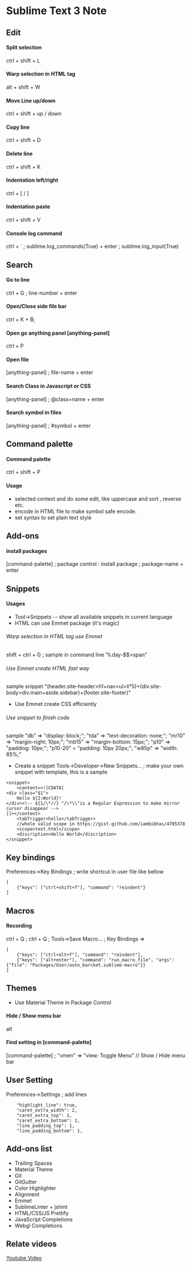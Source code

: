 # Sublime Text 3 Note

## Edit

#### Split selection
ctrl + shift + L

#### Warp selection in HTML tag
alt + shift + W

#### Move Line up/down
ctrl + shift + up / down

#### Copy line
ctrl + shift + D

#### Delete line
ctrl + shift + K

#### Indentation left/right
ctrl + [ / ]

#### Indentation paste
ctrl + shift + V

#### Console log command
ctrl + ` ; sublime.log_commands(True) + enter ; sublime.log_input(True)


## Search

#### Go to line
ctrl + G ; line-number + enter

#### Open/Close side file bar
ctrl + K + B;

#### Open go anything panel [anything-panel]
ctrl + P

#### Open file
[anything-panel] ; file-name + enter

#### Search Class in Javascript or CSS
[anything-panel] ; @class=name + enter

#### Search symbol in files
[anything-panel] ; #symbol + enter


## Command palette

#### Command palette
ctrl + shift + P

#### Usage
* selected context and do some edit, like uppercase and sort , reverse etc.
* encode in HTML file to make symbol safe encode.
* set syntax to set plain text style


## Add-ons

#### install packages
[command-palette] ; package control : install package ; package-name + enter

## Snippets

#### Usages
* Tool->Snippets -- show all available snippets in current language
* HTML can use Emmet package (it's magic)

###### Warp selection in HTML tag use Emmet
shift + ctrl + G ; sample in command line "li.day-$$>span"

###### Use Emmet create HTML fast way
sample snippet "(header.site-header>h1+nav>ul>li*5)+(div.site-body>div.main+aside.sidebar)+(footer.site-footer)"

* Use Emmet create CSS efficiently
###### Use snippet to finish code
sample "db" => "display: block;"; "tda" => "text-decoration: none;"; "mr10" => "margin-right: 10px;";
"mb15" => "margin-bottom: 15px;"; "p10" => "padding: 10px;"; "p10-20" = "padding: 10px 20px;";
"w85p" => "width: 85%;"

* Create a snippet
Tools->Developer->New Snippets... ; make your own snippet with template, this is a sample
```
<snippet>
	<content><![CDATA[
<div class="$1">
	Hello ${2:World}!
</div><!-- ${1/\*//} "/\*\\"is a Regular Expression to make mirror cursor disappear -->
]]></content>
	<tabTrigger>hello</tabTrigger>
	//whole valid scope in https://gist.github.com/iambibhas/4705378
	<scope>text.html</scope>
	<discription>Hello World</discription>
</snippet>
```

## Key bindings
Preferences->Key Bindings ; write shortcut in user file like bellow
```
[
	{"keys": ["ctrl+shift+f"], "command": "reindent"}
]
```

## Macros

#### Recording
ctrl + Q ; ctrl + Q ; Tools->Save Macro... ; Key Bindings =>
```
[
	{"keys": ["ctrl+alt+f"], "command": "reindent"},
	{"keys": ["alt+enter"], "command": "run_macro_file", "args": {"file": "Packages/User/auto_barcket.sublime-macro"}}
]
```

## Themes
* Use Material Theme in Package Control

#### Hide / Show menu bar
alt

#### Find setting in [command-palette]
[command-palette] ; "vmen" => "view: Toggle Menu" // Show / Hide menu bar

## User Setting
Preferences->Settings ; add lines
```
	"highlight_line": true,
	"caret_extra_width": 2,
	"caret_extra_top": 1,
	"caret_extra_bottom": 1,
	"line_padding_top": 1,
	"line_padding_bottom": 1,
 ```

## Add-ons list
* Trailing Spaces
* Material Theme
* Git
* GitGutter
* Color Highlighter
* Alignment
* Emmet
* SublimeLinter + jshint
* HTML/CSS/JS Prettify
* JavaScript Completions
* Webgl Completions


## Relate videos
[Youtube Video](https://www.youtube.com/watch?v=SVkR1ZkNusI&index=1&list=PLpcSpRrAaOaqQMDlCzE_Y6IUUzaSfYocK)
